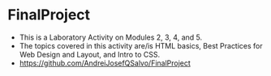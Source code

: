 # FinalProject
- This is a Laboratory Activity on Modules 2, 3, 4, and 5.
- The topics covered in this activity are/is HTML basics, Best Practices for Web Design and Layout, and Intro to CSS.
- https://github.com/AndreiJosefQSalvo/FinalProject
